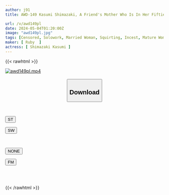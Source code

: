 ```yaml
---
author: j91
title: AWD-149 Kasumi Shimazaki, A Friend's Mother Who Is In Her Fifties And A Nymphomaniac

url: /v/awd149pl
date: 2024-05-04T01:20:00Z
image: "awd149pl.jpg"
tags: [Censored, Solowork, Married Woman, Squirting, Incest, Mature Woman, Cuckold	]
maker: [ Ruby  ]
actress: [ Shimazaki Kasumi ]
---
```



{{< rawhtml >}}

<div class="video" data-videoid="BAqjqeMVO9TyyPX">
    <a href="javascript:;">
        <img src="/v/awd149pl/awd149pl.jpg" width="WIDTH" height="HEIGHT" alt="awd149pl.mp4" loading="lazy">
    </a>
</div>

<script type="text/javascript" src="https://j91.asia/asset/on-demand-st.js"></script>

<br>
  <link rel="stylesheet" href="https://j91.asia/asset/bs5.css">
  
  <center>
  <button class="btn btn-primary" type="button" data-bs-toggle="collapse" data-bs-target=".multi-collapse" aria-expanded="false" aria-controls="multiCollapseExample1 multiCollapseExample2"><h2>Download</h2></button></center>
</p>
<div class="row">
  <div class="col">
    <div class="collapse multi-collapse" id="multiCollapseExample1">
      <div class="card card-body">
	      	      <br>
<div class="buttons">  
<p><a href="https://streamtape.to/v/BAqjqeMVO9TyyPX" target="_blank"><button class="btn-hover color-3"><i class="fa fa-download"></i> ST</button></a></p>
<p><a href="https://asnwish.com/i2vfvjvog5q5" target="_blank"><button class="btn-hover color-2"><i class="fa fa-download"></i> SW</button></a></p></div>
    </div>
  </div>
</div>
  <div class="col">
    <div class="collapse multi-collapse" id="multiCollapseExample2">
      <div class="card card-body">
	      <br>
<div class="buttons">
<p><a href="javascript:;"><button class="btn-hover color-9"><i class="fa fa-download"></i> NONE</button></a></p>
<p><a href="https://filemoon.sx/d/26ndcsi5fync"><button class="btn-hover color-8"><i class="fa fa-download"></i> FM</button></a></p></div>
<br><br>
      </div>
    </div>
  </div>
</div>

{{< /rawhtml >}}